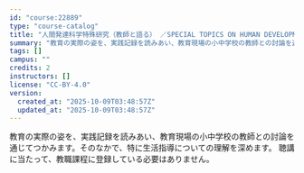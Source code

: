 ```yaml
---
id: "course:22889"
type: "course-catalog"
title: "人間発達科学特殊研究（教師と語る） ／SPECIAL TOPICS ON HUMAN DEVELOPMENTAL SCIENCE: COLLOQUIUM"
summary: "教育の実際の姿を、実践記録を読みあい、教育現場の小中学校の教師との討論を通じてつかみます。そのなかで、特に生活指導についての理解を深めます。 聴講に当たって、教職課程に登録している必要はありません。"
tags: []
campus: ""
credits: 2
instructors: []
license: "CC-BY-4.0"
version:
  created_at: "2025-10-09T03:48:57Z"
  updated_at: "2025-10-09T03:48:57Z"
---
```

教育の実際の姿を、実践記録を読みあい、教育現場の小中学校の教師との討論を通じてつかみます。そのなかで、特に生活指導についての理解を深めます。 聴講に当たって、教職課程に登録している必要はありません。
